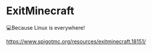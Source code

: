 # ExitMinecraft
:computer:Because Linux is everywhere!

https://www.spigotmc.org/resources/exitminecraft.18151/

